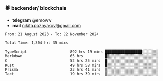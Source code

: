 ### 🕷 backender/ blockchain
- **telegram** @emoww
- **mail** nikita.poznyakov@gmail.com

<!--START_SECTION:waka-->

```txt
From: 21 August 2023 - To: 22 November 2024

Total Time: 1,304 hrs 35 mins

TypeScript                    892 hrs 19 mins █████████████████░░░░░░░░   68.14 %
Markdown                      65 hrs          █▒░░░░░░░░░░░░░░░░░░░░░░░   04.97 %
C                             52 hrs 25 mins  █░░░░░░░░░░░░░░░░░░░░░░░░   04.00 %
Rust                          49 hrs 58 mins  █░░░░░░░░░░░░░░░░░░░░░░░░   03.82 %
Prisma                        23 hrs 41 mins  ▒░░░░░░░░░░░░░░░░░░░░░░░░   01.81 %
Tact                          19 hrs 39 mins  ▒░░░░░░░░░░░░░░░░░░░░░░░░   01.50 %
```

<!--END_SECTION:waka-->




